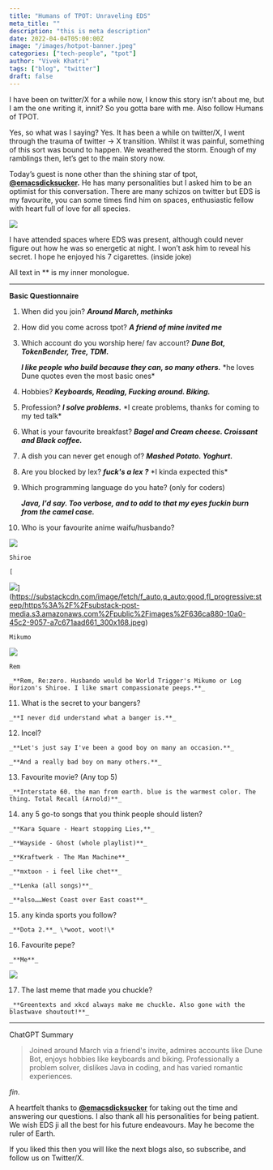 ```yaml
---
title: "Humans of TPOT: Unraveling EDS"
meta_title: ""
description: "this is meta description"
date: 2022-04-04T05:00:00Z
image: "/images/hotpot-banner.jpeg"
categories: ["tech-people", "tpot"]
author: "Vivek Khatri"
tags: ["blog", "twitter"]
draft: false
---
```


I have been on twitter/X for a while now, I know this story isn’t about me, but I am the one writing it, innit? So you gotta bare with me. Also follow Humans of TPOT.

Yes, so what was I saying? Yes. It has been a while on twitter/X, I went through the trauma of twitter → X transition. Whilst it was painful, something of this sort was bound to happen. We weathered the storm. Enough of my ramblings then, let’s get to the main story now.

Today’s guest is none other than the shining star of tpot, **[@emacsdicksucker](https://x.com/emacsdicksucker?s=20).** He has many personalities but I asked him to be an optimist for this conversation. There are many schizos on twitter but EDS is my favourite, you can some times find him on spaces, enthusiastic fellow with heart full of love for all species.

[![](https://substack-post-media.s3.amazonaws.com/public/images/c45f5c70-abad-42e1-bff2-e71db11f3041_400x400.jpeg)](https://substackcdn.com/image/fetch/f_auto,q_auto:good,fl_progressive:steep/https%3A%2F%2Fsubstack-post-media.s3.amazonaws.com%2Fpublic%2Fimages%2Fc45f5c70-abad-42e1-bff2-e71db11f3041_400x400.jpeg)

I have attended spaces where EDS was present, although could never figure out how he was so energetic at night. I won’t ask him to reveal his secret. I hope he enjoyed his 7 cigarettes. (inside joke)

All text in \*<my inner monologue>\* is my inner monologue.

* * *

**Basic Questionnaire**

1.  When did you join? _**Around March, methinks**_
    
2.  How did you come across tpot? _**A friend of mine invited me**_
    
3.  Which account do you worship here/ fav account? _**Dune Bot, TokenBender, Tree, TDM.**_
    
    _**I like people who build because they can, so many others.**_ \*he loves Dune quotes even the most basic ones\*
    
4.  Hobbies? _**Keyboards, Reading, Fucking around. Biking.**_
    
5.  Profession? _**I solve problems.**_ \*I create problems, thanks for coming to my ted talk\*
    
6.  What is your favourite breakfast? _**Bagel and Cream cheese. Croissant and Black coffee.**_
    
7.  A dish you can never get enough of? _**Mashed Potato. Yoghurt.**_
    
8.  Are you blocked by lex? _**fuck's a lex ?**_ \*I kinda expected this\*
    
9.  Which programming language do you hate? (only for coders)
    
    _**Java, I'd say. Too verbose, and to add to that my eyes fuckin burn from the camel case.**_
    
10.  Who is your favourite anime waifu/husbando?
    
[![](https://substack-post-media.s3.amazonaws.com/public/images/2fc0a5be-88bd-4f99-afbf-ad4568b9faf4_640x800.webp)](https://substackcdn.com/image/fetch/f_auto,q_auto:good,fl_progressive:steep/https%3A%2F%2Fsubstack-post-media.s3.amazonaws.com%2Fpublic%2Fimages%2F2fc0a5be-88bd-4f99-afbf-ad4568b9faf4_640x800.webp)
    
    Shiroe
    
    [
    
![](https://substack-post-media.s3.amazonaws.com/public/images/636ca880-10a0-45c2-9057-a7c671aad661_300x168.jpeg)](https://substackcdn.com/image/fetch/f_auto,q_auto:good,fl_progressive:steep/https%3A%2F%2Fsubstack-post-media.s3.amazonaws.com%2Fpublic%2Fimages%2F636ca880-10a0-45c2-9057-a7c671aad661_300x168.jpeg)
    
    Mikumo
    
[![](https://substack-post-media.s3.amazonaws.com/public/images/9b493a31-5a7a-4967-8c7b-c26e4093aed4_190x266.jpeg)](https://substackcdn.com/image/fetch/f_auto,q_auto:good,fl_progressive:steep/https%3A%2F%2Fsubstack-post-media.s3.amazonaws.com%2Fpublic%2Fimages%2F9b493a31-5a7a-4967-8c7b-c26e4093aed4_190x266.jpeg)
    
    Rem
    
    _**Rem, Re:zero. Husbando would be World Trigger's Mikumo or Log Horizon's Shiroe. I like smart compassionate peeps.**_
    
11.  What is the secret to your bangers?
    
    _**I never did understand what a banger is.**_
    
12.  Incel?
    
    _**Let's just say I've been a good boy on many an occasion.**_
    
    _**And a really bad boy on many others.**_
    
13.  Favourite movie? (Any top 5)
    
    _**Interstate 60. the man from earth. blue is the warmest color. The thing. Total Recall (Arnold)**_
    
14.  any 5 go-to songs that you think people should listen?
    
    _**Kara Square - Heart stopping Lies,**_
    
    _**Wayside - Ghost (whole playlist)**_
    
    _**Kraftwerk - The Man Machine**_ 
    
    _**mxtoon - i feel like chet**_ 
    
    _**Lenka (all songs)**_
    
    _**also……West Coast over East coast**_
    
15.  any kinda sports you follow?
    
    _**Dota 2.**_ \*woot, woot!\*
    
16.  Favourite pepe?
    
    _**Me**_
    
[![](https://substack-post-media.s3.amazonaws.com/public/images/eab86e1c-6481-4697-9ecb-8743ef2e1798_399x201.png)](https://substackcdn.com/image/fetch/f_auto,q_auto:good,fl_progressive:steep/https%3A%2F%2Fsubstack-post-media.s3.amazonaws.com%2Fpublic%2Fimages%2Feab86e1c-6481-4697-9ecb-8743ef2e1798_399x201.png)
    
17.  The last meme that made you chuckle?
    
    _**Greentexts and xkcd always make me chuckle. Also gone with the blastwave shoutout!**_
    

* * *

ChatGPT Summary

> Joined around March via a friend's invite, admires accounts like Dune Bot, enjoys hobbies like keyboards and biking. Professionally a problem solver, dislikes Java in coding, and has varied romantic experiences.

_fin._

A heartfelt thanks to **[@emacsdicksucker](https://x.com/emacsdicksucker?s=20)** for taking out the time and answering our questions. I also thank all his personalities for being patient. We wish EDS ji all the best for his future endeavours. May he become the ruler of Earth.

If you liked this then you will like the next blogs also, so subscribe, and follow us on Twitter/X.

